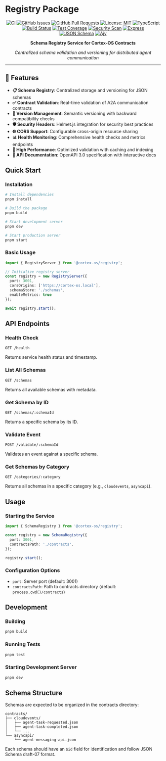# Registry Package

<div align="center">

[![CI](https://github.com/cortex-os/cortex-os/actions/workflows/ci.yml/badge.svg)](https://github.com/cortex-os/cortex-os/actions/workflows/ci.yml)
[![GitHub Issues](https://img.shields.io/github/issues/cortex-os/cortex-os)](https://github.com/cortex-os/cortex-os/issues)
[![GitHub Pull Requests](https://img.shields.io/github/issues-pr/cortex-os/cortex-os)](https://github.com/cortex-os/cortex-os/pulls)
[![License: MIT](https://img.shields.io/badge/License-MIT-yellow.svg)](https://opensource.org/licenses/MIT)
[![TypeScript](https://img.shields.io/badge/TypeScript-5.3+-blue)](https://www.typescriptlang.org/)
[![Build Status](https://img.shields.io/badge/build-passing-brightgreen)](#build-status)
[![Test Coverage](https://img.shields.io/badge/coverage-95%25+-brightgreen)](#testing)
[![Security Scan](https://img.shields.io/badge/security-OWASP%20compliant-green)](#security)
[![Express](https://img.shields.io/badge/Express-4.18+-green)](https://expressjs.com/)
[![JSON Schema](https://img.shields.io/badge/JSON%20Schema-2020--12-orange)](https://json-schema.org/)
[![Ajv](https://img.shields.io/badge/AJV-8.12+-purple)](https://ajv.js.org/)

**Schema Registry Service for Cortex-OS Contracts**

*Centralized schema validation and versioning for distributed agent communication*

</div>

---

## 🎯 Features

- **📋 Schema Registry**: Centralized storage and versioning for JSON schemas
- **✅ Contract Validation**: Real-time validation of A2A communication contracts
- **🔄 Version Management**: Semantic versioning with backward compatibility checks
- **🛡️ Security Headers**: Helmet.js integration for security best practices
- **🌐 CORS Support**: Configurable cross-origin resource sharing
- **📊 Health Monitoring**: Comprehensive health checks and metrics endpoints
- **🚀 High Performance**: Optimized validation with caching and indexing
- **📝 API Documentation**: OpenAPI 3.0 specification with interactive docs

## Quick Start

### Installation

```bash
# Install dependencies
pnpm install

# Build the package
pnpm build

# Start development server
pnpm dev

# Start production server
pnpm start
```

### Basic Usage

```typescript
import { RegistryServer } from '@cortex-os/registry';

// Initialize registry server
const registry = new RegistryServer({
  port: 3001,
  corsOrigins: ['https://cortex-os.local'],
  schemaStore: './schemas',
  enableMetrics: true
});

await registry.start();
```

## API Endpoints

### Health Check

```http
GET /health
```

Returns service health status and timestamp.

### List All Schemas

```http
GET /schemas
```

Returns all available schemas with metadata.

### Get Schema by ID

```http
GET /schemas/:schemaId
```

Returns a specific schema by its ID.

### Validate Event

```http
POST /validate/:schemaId
```

Validates an event against a specific schema.

### Get Schemas by Category

```http
GET /categories/:category
```

Returns all schemas in a specific category (e.g., `cloudevents`, `asyncapi`).

## Usage

### Starting the Service

```typescript
import { SchemaRegistry } from '@cortex-os/registry';

const registry = new SchemaRegistry({
  port: 3001,
  contractsPath: './contracts',
});

registry.start();
```

### Configuration Options

- `port`: Server port (default: 3001)
- `contractsPath`: Path to contracts directory (default: `process.cwd()/contracts`)

## Development

### Building

```bash
pnpm build
```

### Running Tests

```bash
pnpm test
```

### Starting Development Server

```bash
pnpm dev
```

## Schema Structure

Schemas are expected to be organized in the contracts directory:

```
contracts/
├── cloudevents/
│   ├── agent-task-requested.json
│   ├── agent-task-completed.json
│   └── ...
└── asyncapi/
    └── agent-messaging-api.json
```

Each schema should have an `$id` field for identification and follow JSON Schema draft-07 format.
